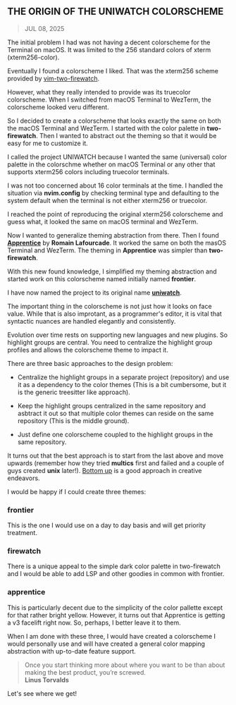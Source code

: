 ## THE ORIGIN OF THE UNIWATCH COLORSCHEME
> JUL 08, 2025

The initial problem I had was not having a decent colorscheme for the Terminal on macOS.
It was limited to the 256 standard colors of xterm (xterm256-color).

Eventually I found a colorscheme I liked.  That was the xterm256 scheme provided by
[vim-two-firewatch](two-firewatch/README.md).

However, what they really intended to provide was its truecolor colorscheme.
When I switched from macOS Terminal to WezTerm, the colorscheme looked veru different.

So I decided to create a colorscheme that looks exactly the same on both the macOS Terminal
and WezTerm.  I started with the color palette in **two-firewatch**.  Then I wanted to
abstract out the theming so that it would be easy for me to customize it.

I called the project UNIWATCH because I wanted the same (universal) color palette in the
colorschme whether on macOS Terminal or any other that supports xterm256 colors including
truecolor terminals.

I was not too concerned about 16 color terminals at the time.  I handled the situation
via **nvim.config** by checking terminal type and defaulting to the system default when
the terminal is not either xterm256 or truecolor.

I reached the point of reproducing the original xterm256 colorscheme and guess what,
it looked the same on macOS terminal and WezTerm.

Now I wanted to generalize theming abstraction from there.  Then I found
[**Apprentice**](https://github.com/romainl/Apprentice) by **Romain Lafourcade**.
It worked the same on both the masOS Terminal and WezTerm.  The theming in
**Apprentice** was simpler than **two-firewatch**.

With this new found knowledge, I simplified my theming abstraction and started work
on this colorscheme named initially named **frontier**.

I have now named the project to its original name
[**uniwatch**](https://github.com/rubocode/uniwatch.nvim).

The important thing in the colorscheme is not just how it looks on face value.
While that is also improtant, as a programmer's editor, it is vital that syntactic
nuances are handled elegantly and consistently.

Evolution over time rests on supporting new languages and new plugins.
So highlight groups are central.  You need to centralize the highlight
group profiles and allows the colorscheme theme to impact it.

There are three basic approaches to the design problem:  

* Centralize the highlight groups in a separate project (repository)
and use it as a dependency to the color themes (This is a bit cumbersome,
but it is the generic treesitter like approach).

* Keep the highlight groups centralized in the same repository and asbtract
it out so that multiple color themes can reside on the same repository
(This is the middle ground).

* Just define one colorscheme coupled to the highlight groups in the
same repository.

It turns out that the best approach is to start from the last above and move
upwards (remember how they tried **multics** first and failed and a couple of
guys created **unix** later!).
[Bottom up](https://rubocode.github.io/blog/2018-08-17/top-down-and-bottom-up)
is a good approach in creative endeavors.

I would be happy if I could create three themes:  

### frontier
This is the one I would use on a day to day basis and will get priority treatment.

### firewatch
There is a unique appeal to the simple dark color palette in two-firewatch and
I would be able to add LSP and other goodies in common with frontier.

### apprentice
This is particularly decent due to the simplicity of the color pallette
except for that rather bright yellow.
However, it turns out that Apprentice is getting a v3 facelift right now.
So, perhaps, I better leave it to them.

When I am done with these three, I would have created a colorscheme I would
personally use and will have created a general color mapping abstraction with
up-to-date feature support.

> Once you start thinking more about where you want to be than about
> making the best product, you’re screwed.  
> **Linus Torvalds**  

Let's see where we get!
